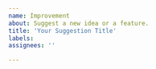 ```yaml
---
name: Improvement
about: Suggest a new idea or a feature.
title: 'Your Suggestion Title'
labels: 
assignees: ''

---
```


<!---
Notice: Some of the best ideas and features we added were thanks to your suggestions. However, as an extremely small team we're focusing on stability and performance of our software first before adding new features. As such, we're currently very limited to taking in new features.

If you still believe your feature should be added, you're welcome to suggest it and answer those questions in your description: 

1. How it would benefit others? (Not just you, but 1,000s of others people using the same plugin.)

2. What would happen if we won't implement this feature? How's your server being affected?

Thank you. Please remove this text and write your actual suggestion below.
-->
